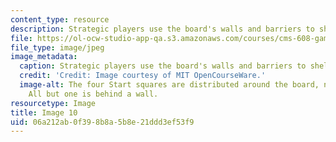```yaml
---
content_type: resource
description: Strategic players use the board's walls and barriers to shelter behind.
file: https://ol-ocw-studio-app-qa.s3.amazonaws.com/courses/cms-608-game-design-spring-2008/06a212ab0f398b8a5b8e21ddd3ef53f9_10.jpg
file_type: image/jpeg
image_metadata:
  caption: Strategic players use the board's walls and barriers to shelter behind.
  credit: 'Credit: Image courtesy of MIT OpenCourseWare.'
  image-alt: The four Start squares are distributed around the board, near the corners.
    All but one is behind a wall.
resourcetype: Image
title: Image 10
uid: 06a212ab-0f39-8b8a-5b8e-21ddd3ef53f9
---
```

